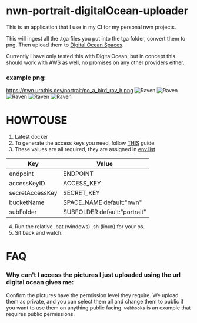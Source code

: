 # nwn-portrait-digitalOcean-uploader

This is an application that I use in my CI for my personal nwn projects.

This will ingest all the .tga files you put into the tga folder, convert them to png. Then upload them to [Digital Ocean Spaces](https://cloud.digitalocean.com/spaces/).

Currently I have only tested this with DigitalOcean, but in concept this should work with AWS as well, no promises on any other providers either.

### example png:
https://nwn.urothis.dev/portrait/po_a_bird_rav_h.png
![Raven](https://nwn.urothis.dev/portrait/po_a_bird_rav_h.png)
![Raven](https://nwn.urothis.dev/portrait/po_a_bird_rav_l.png)
![Raven](https://nwn.urothis.dev/portrait/po_a_bird_rav_m.png)
![Raven](https://nwn.urothis.dev/portrait/po_a_bird_rav_s.png)
![Raven](https://nwn.urothis.dev/portrait/po_a_bird_rav_t.png)

# HOWTOUSE
1. Latest docker
2. To generate the access keys you need, follow [THIS](https://www.digitalocean.com/community/tutorials/how-to-create-a-digitalocean-space-and-api-key) guide
3. These values are all required, they are assigned in [env.list](https://github.com/urothis/nwn-portrait-digitalOcean-uploader/env.list)

Key | Value
------------ | -------------
endpoint | ENDPOINT
accessKeyID | ACCESS_KEY
secretAccessKey | SECRET_KEY
bucketName | SPACE_NAME default:"nwn"
subFolder | SUBFOLDER default:"portrait"
4. Run the relative .bat (windows) .sh (linux) for your os. 
5. Sit back and watch.

# FAQ

### Why can't I access the pictures I just uploaded using the url digital ocean gives me:
Confirm the pictures have the permission level they require. We upload them as private, and you can select them all and change them to public if you want to use them on anything public facing. `webhooks` is an example that requires public permissions.
